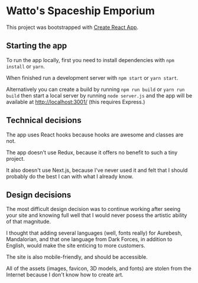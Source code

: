 # Watto's Spaceship Emporium

This project was bootstrapped with [Create React App](https://github.com/facebook/create-react-app).

## Starting the app
To run the app locally, first you need to install dependencies with `npm install` or `yarn`.

When finished run a development server with `npm start` or `yarn start`.

Alternatively you can create a build by running `npm run build` or `yarn run build` then start a local server by running `node server.js` and the app will be available at [http://localhost:3001/](http://localhost:3001/) (this requires Express.)

## Technical decisions

The app uses React hooks because hooks are awesome and classes are not.

The app doesn't use Redux, because it offers no benefit to such a tiny project.

It also doesn't use Next.js, because I've never used it and felt that I should probably do the best I can with what I already know.

## Design decisions

The most difficult design decision was to continue working after seeing your site and knowing full well that I would never posess the artistic ability of that magnitude.

I thought that adding several languages (well, fonts really) for Aurebesh, Mandalorian, and that one language from Dark Forces, in addition to English, would make the site enticing to more customers.

The site is also mobile-friendly, and should be accessible.

All of the assets (images, favicon, 3D models, and fonts) are stolen from the Internet because I don't know how to create art.

